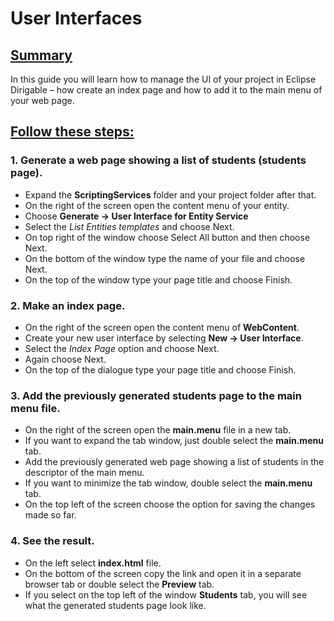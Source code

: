 # User Interfaces

<h2 style="text-decoration: underline">Summary</h2>
In this guide you will learn how to manage the UI of your project in Eclipse Dirigable – how create an index page and how to add it to the main menu of your web page.

<h2 style="text-decoration: underline">Follow these steps:</h2>

### __1. Generate a web page showing a list of students (students page).__
* Expand the **ScriptingServices** folder and your project folder after that.
* On the right of the screen open the content menu of your entity.
* Choose **Generate → User Interface for Entity Service**
* Select the *List Entities templates* and choose Next.
* On top right of the window choose Select All button and then choose Next.
* On the bottom of the window type the name of your file and choose Next.
* On the top of the window type your page title and choose Finish.

### __2. Make an index page.__
* On the right of the screen open the content menu of **WebContent**.
* Create your new user interface by selecting **New → User Interface**.
* Select the *Index Page* option and choose Next.
* Again choose Next.
* On the top of the dialogue type your page title and choose Finish.

### __3. Add the previously generated students page to the main menu file.__
* On the right of the screen open the **main.menu** file in a new tab.
* If you want to expand the tab window, just double select the **main.menu** tab.
* Add the previously generated web page showing a list of students in the descriptor of the main menu.
* If you want to minimize the tab window, double select the **main.menu** tab.
* On the top left of the screen choose the option for saving the changes made so far.

### __4. See the result.__
* On the left select **index.html** file.
* On the bottom of the screen copy the link and open it in a separate browser  tab or double select the **Preview** tab.
* If you select on the top left of the window **Students** tab, you will see what the generated students page look like.
